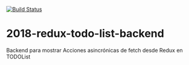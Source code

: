 [![Build Status](https://travis-ci.org/PracticaDS/2018-redux-todo-list-backend.svg?branch=master)](https://travis-ci.org/PracticaDS/2018-redux-todo-list-backend)
# 2018-redux-todo-list-backend
Backend para mostrar Acciones asincrónicas de fetch desde Redux en TODOList
